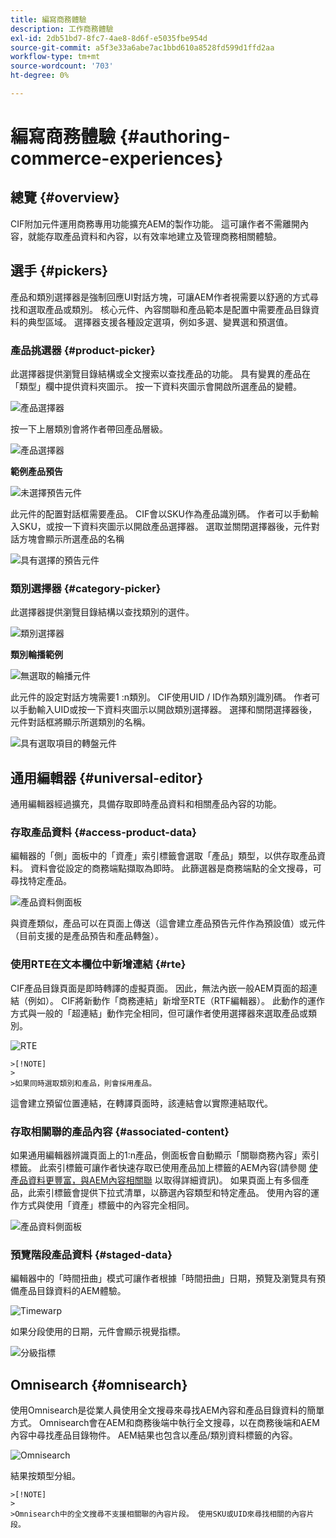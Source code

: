 ```yaml
---
title: 編寫商務體驗
description: 工作商務體驗
exl-id: 2db51bd7-8fc7-4ae8-8d6f-e5035fbe954d
source-git-commit: a5f3e33a6abe7ac1bbd610a8528fd599d1ffd2aa
workflow-type: tm+mt
source-wordcount: '703'
ht-degree: 0%

---
```


# 編寫商務體驗 {#authoring-commerce-experiences}

## 總覽 {#overview}

CIF附加元件運用商務專用功能擴充AEM的製作功能。 這可讓作者不需離開內容，就能存取產品資料和內容，以有效率地建立及管理商務相關體驗。

## 選手 {#pickers}

產品和類別選擇器是強制回應UI對話方塊，可讓AEM作者視需要以舒適的方式尋找和選取產品或類別。 核心元件、內容關聯和產品範本是配置中需要產品目錄資料的典型區域。 選擇器支援各種設定選項，例如多選、變異選和預選值。

### 產品挑選器 {#product-picker}

此選擇器提供瀏覽目錄結構或全文搜索以查找產品的功能。 具有變異的產品在「類型」欄中提供資料夾圖示。 按一下資料夾圖示會開啟所選產品的變體。

![產品選擇器](/help/commerce/cif/assets/authoring/product-picker.png)

按一下上層類別會將作者帶回產品層級。

![產品選擇器](/help/commerce/cif/assets/authoring/product-picker-variation.png)

**範例產品預告**

![未選擇預告元件](/help/commerce/cif/assets/authoring/teaser_component_without_selection.png)

此元件的配置對話框需要產品。 CIF會以SKU作為產品識別碼。 作者可以手動輸入SKU，或按一下資料夾圖示以開啟產品選擇器。 選取並關閉選擇器後，元件對話方塊會顯示所選產品的名稱

![具有選擇的預告元件](/help/commerce/cif/assets/authoring/teaser_component_with_selection.png)

### 類別選擇器 {#category-picker}

此選擇器提供瀏覽目錄結構以查找類別的選件。

![類別選擇器](/help/commerce/cif/assets/authoring/category-picker.png)

**類別輪播範例**

![無選取的輪播元件](/help/commerce/cif/assets/authoring/carousel_component_without_selection.png)

此元件的設定對話方塊需要1 :n類別。 CIF使用UID / ID作為類別識別碼。 作者可以手動輸入UID或按一下資料夾圖示以開啟類別選擇器。 選擇和關閉選擇器後，元件對話框將顯示所選類別的名稱。

![具有選取項目的轉盤元件](/help/commerce/cif/assets/authoring/carousel_component_with_selection.png)

## 通用編輯器 {#universal-editor}

通用編輯器經過擴充，具備存取即時產品資料和相關產品內容的功能。

### 存取產品資料 {#access-product-data}

編輯器的「側」面板中的「資產」索引標籤會選取「產品」類型，以供存取產品資料。 資料會從設定的商務端點擷取為即時。 此篩選器是商務端點的全文搜尋，可尋找特定產品。

![產品資料側面板](/help/commerce/cif/assets/authoring/products-side-panel.png)

與資產類似，產品可以在頁面上傳送（這會建立產品預告元件作為預設值）或元件（目前支援的是產品預告和產品轉盤）。

### 使用RTE在文本欄位中新增連結 {#rte}

CIF產品目錄頁面是即時轉譯的虛擬頁面。 因此，無法內嵌一般AEM頁面的超連結（例如）。 CIF將新動作「商務連結」新增至RTE（RTF編輯器）。 此動作的運作方式與一般的「超連結」動作完全相同，但可讓作者使用選擇器來選取產品或類別。

![RTE](/help/commerce/cif/assets/authoring/RTE.png)

    >[!NOTE]
    >
    >如果同時選取類別和產品，則會採用產品。

這會建立預留位置連結，在轉譯頁面時，該連結會以實際連結取代。

### 存取相關聯的產品內容 {#associated-content}

如果通用編輯器辨識頁面上的1:n產品，側面板會自動顯示「關聯商務內容」索引標籤。 此索引標籤可讓作者快速存取已使用產品加上標籤的AEM內容(請參閱 [使產品資料更豐富，與AEM內容相關聯](./enrich-product-associated-content.md) 以取得詳細資訊)。 如果頁面上有多個產品，此索引標籤會提供下拉式清單，以篩選內容類型和特定產品。 使用內容的運作方式與使用「資產」標籤中的內容完全相同。

![產品資料側面板](/help/commerce/cif/assets/authoring/associated-commerce-content-tab.png)

### 預覽階段產品資料 {#staged-data}

編輯器中的「時間扭曲」模式可讓作者根據「時間扭曲」日期，預覽及瀏覽具有預備產品目錄資料的AEM體驗。

![Timewarp](/help/commerce/cif/assets/authoring/timewarp.png)

如果分段使用的日期，元件會顯示視覺指標。

![分級指標](/help/commerce/cif/assets/authoring/staged-indicator.png)

## Omnisearch {#omnisearch}

使用Omnisearch是從業人員使用全文搜尋來尋找AEM內容和產品目錄資料的簡單方式。 Omnisearch會在AEM和商務後端中執行全文搜尋，以在商務後端和AEM內容中尋找產品目錄物件。 AEM結果也包含以產品/類別資料標籤的內容。

![Omnisearch](/help/commerce/cif/assets/authoring/omnisearch.png)

結果按類型分組。

    >[!NOTE]
    >
    >Omnisearch中的全文搜尋不支援相關聯的內容片段。 使用SKU或UID來尋找相關的內容片段。
